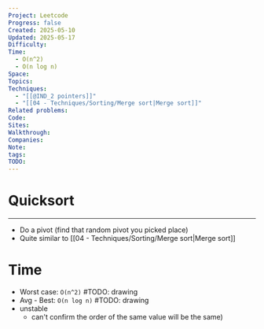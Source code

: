 ```yaml
---
Project: Leetcode
Progress: false
Created: 2025-05-10
Updated: 2025-05-17
Difficulty: 
Time:
  - O(n^2)
  - O(n log n)
Space: 
Topics: 
Techniques:
  - "[[@IND_2 pointers]]"
  - "[[04 - Techniques/Sorting/Merge sort|Merge sort]]"
Related problems: 
Code: 
Sites: 
Walkthrough: 
Companies: 
Note: 
tags: 
TODO: 
---
```

# Quicksort
---
- Do a pivot (find that random pivot you picked place)
- Quite similar to [[04 - Techniques/Sorting/Merge sort|Merge sort]]

# Time
- Worst case: `O(n^2)` #TODO: drawing
- Avg - Best: `O(n log n)`  #TODO: drawing
- unstable
	- can't confirm the order of the same value will be the same)

